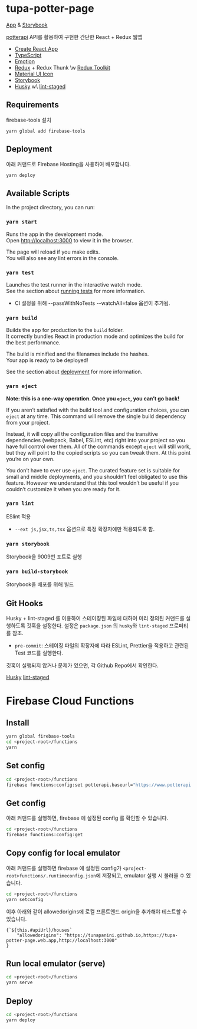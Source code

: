 # tupa-potter-page

[App](https://tupa-potter-page.web.app) & [Storybook](https://tupa-potter-storybook.web.app)

[potterapi](https://www.potterapi.com/) API를 활용하여 구현한 간단한 React + Redux 웹앱

- [Create React App](https://github.com/facebook/create-react-app)
- [TypeScript](https://www.typescriptlang.org/)
- [Emotion](https://emotion.sh/)
- [Redux](https://redux.js.org/) + Redux Thunk \w [Redux Toolkit](https://redux-toolkit.js.org/)
- [Material UI Icon](https://material-ui.com/components/material-icons/)
- [Storybook](https://storybook.js.org/)
- [Husky](https://github.com/typicode/husky) w\ [lint-staged](https://github.com/okonet/lint-staged)

## Requirements

firebase-tools 설치

```
yarn global add firebase-tools
```

## Deployment

아래 커맨드로 Firebase Hosting을 사용하여 배포합니다.

```]
yarn deploy
```

## Available Scripts

In the project directory, you can run:

### `yarn start`

Runs the app in the development mode.<br />
Open [http://localhost:3000](http://localhost:3000) to view it in the browser.

The page will reload if you make edits.<br />
You will also see any lint errors in the console.

### `yarn test`

Launches the test runner in the interactive watch mode.<br />
See the section about [running tests](https://facebook.github.io/create-react-app/docs/running-tests) for more information.

- CI 설정을 위해 --passWithNoTests --watchAll=false 옵션이 추가됨.

### `yarn build`

Builds the app for production to the `build` folder.<br />
It correctly bundles React in production mode and optimizes the build for the best performance.

The build is minified and the filenames include the hashes.<br />
Your app is ready to be deployed!

See the section about [deployment](https://facebook.github.io/create-react-app/docs/deployment) for more information.

### `yarn eject`

**Note: this is a one-way operation. Once you `eject`, you can’t go back!**

If you aren’t satisfied with the build tool and configuration choices, you can `eject` at any time. This command will remove the single build dependency from your project.

Instead, it will copy all the configuration files and the transitive dependencies (webpack, Babel, ESLint, etc) right into your project so you have full control over them. All of the commands except `eject` will still work, but they will point to the copied scripts so you can tweak them. At this point you’re on your own.

You don’t have to ever use `eject`. The curated feature set is suitable for small and middle deployments, and you shouldn’t feel obligated to use this feature. However we understand that this tool wouldn’t be useful if you couldn’t customize it when you are ready for it.

### `yarn lint`

ESlint 적용

- `--ext js,jsx,ts,tsx` 옵션으로 특정 확장자에만 적용되도록 함.

### `yarn storybook`

Storybook을 9009번 포트로 실행

### `yarn build-storybook`

Storybook을 배포를 위해 빌드

## Git Hooks

Husky + lint-staged 를 이용하여 스테이징된 파일에 대하여 미리 정의된 커맨드를 실행하도록 깃훅을 설정한다. 설정은 `package.json` 의 `husky`와 `lint-staged` 프로퍼티를 참조.

- `pre-commit`: 스테이징 파일의 확장자에 따라 ESLint, Prettier을 적용하고 관련된 Test 코드를 실행한다.

깃훅이 실행되지 않거나 문제가 있으면, 각 Github Repo에서 확인한다.

[Husky](https://github.com/typicode/husky)
[lint-staged](https://github.com/okonet/lint-staged)

# Firebase Cloud Functions

## Install

```bash
yarn global firebase-tools
cd <project-root>/functions
yarn
```

## Set config

```bash
cd <project-root>/functions
firebase functions:config:set potterapi.baseurl="https://www.potterapi.com/v1"
```

## Get config

아래 커맨드를 실행하면, firebase 에 설정된 config 를 확인할 수 있습니다.

```bash
cd <project-root>/functions
firebase functions:config:get
```

## Copy config for local emulator

아래 커맨드를 실행하면 firebase 에 설정된 config가 `<project-root>functions/.runtimeconfig.json`에 저장되고, emulator 실행 시 불러올 수 있습니다.

```bash
cd <project-root>/functions
yarn setconfig
```

이후 아래와 같이 allowedorigins에 로컬 프론트엔드 origin을 추가해야 테스트할 수 있습니다.

```
{`${this.#apiUrl}/houses`
    "allowedorigins": "https://tunapanini.github.io,https://tupa-potter-page.web.app,http://localhost:3000"
}
```

## Run local emulator (serve)

```bash
cd <project-root>/functions
yarn serve
```

## Deploy

```bash
cd <project-root>/functions
yarn deploy
```
